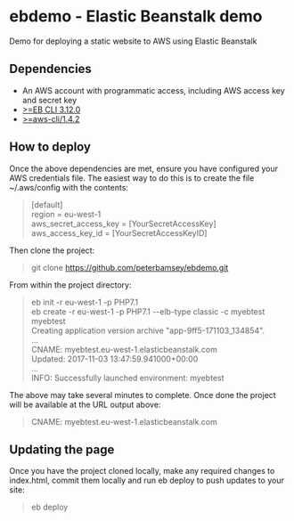 # ebdemo - Elastic Beanstalk demo 
Demo for deploying a static website to AWS using Elastic Beanstalk

## Dependencies
- An AWS account with programmatic access, including AWS access key and secret key
- [>=EB CLI 3.12.0](http://docs.aws.amazon.com/elasticbeanstalk/latest/dg/eb-cli3-install.html)
- [>=aws-cli/1.4.2](http://docs.aws.amazon.com/cli/latest/userguide/installing.html)

## How to deploy
Once the above dependencies are met, ensure you have configured your AWS credentials file.  The easiest way to do this is to create the file ~/.aws/config with the contents:

>[default]  
>region = eu-west-1  
>aws_secret_access_key = [YourSecretAccessKey]  
>aws_access_key_id = [YourSecretAccessKeyID]  

Then clone the project:
> git clone https://github.com/peterbamsey/ebdemo.git  

From within the project directory:  

>eb init -r eu-west-1 -p PHP7.1  
>eb create -r eu-west-1 -p PHP7.1 --elb-type classic -c myebtest myebtest  
>Creating application version archive "app-9ff5-171103_134854".  
>...  
>  CNAME: myebtest.eu-west-1.elasticbeanstalk.com  
>  Updated: 2017-11-03 13:47:59.941000+00:00  
>...  
>INFO: Successfully launched environment: myebtest  

The above may take several minutes to complete.  Once done the project will be available at the URL output above:  

> CNAME: myebtest.eu-west-1.elasticbeanstalk.com  

## Updating the page
Once you have the project cloned locally, make any required changes to index.html, commit them locally and run eb deploy to push updates to your site:
>eb deploy
